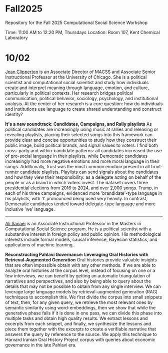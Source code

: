 # Fall2025

Repository for the Fall 2025 Computational Social Science Workshop

Time: 11:00 AM to 12:20 PM, Thursdays Location: Room 107, Kent Chemical Laboratory

# 10/02

[Jean Clipperton](https://macss.uchicago.edu/directory/jean-clipperton) is an Associate Director of MACSS and Associate Senior Instructional Professor at the University of Chicago. She is a political scientist and computational social scientist and study how individuals create and interpret meaning through language, emotion, and culture, particularly in political contexts. Her research bridges political communication, political behavior, sociology, psychology, and institutional analysis. At the center of her research is a core question: how do individuals and institutions use language to create shared understanding and construct identity?

**It's a new soundtrack: Candidates, Campaigns, and Rally playlists** As political candidates are increasingly using music at rallies and releasing or revealing playlists, placing their selected songs into this framework can provide clear and concise opportunities to study how they construct their public image, build political brands, and signal values to voters. I find both cross-party and within-candidate patterns: all candidates increased the use of pro-social language in their playlists, while Democratic candidates increasingly had more negative emotions and more moral language in their songs. Additionally, trust was the most common emotion present in all front-runner candidate playlists. Playlists can send signals about the candidates and how they view their responsibility: as a delegate acting on behalf of the people or as a brand in which voters invest. The dataset covers three presidential elections from 2016 to 2024, and over 2,000 songs. Trump, in each of his three campaigns, evidenced more 'brandidate'-type language in his playlists, with 'I' pronounced being used very heavily. In contrast, Democratic candidates tended toward delegate-type language and more inclusive 'we' language.

---

[Ali Sanaei](https://macss.uchicago.edu/directory/Ali-Sanaei) is an Associate Instructional Professor in the Masters in Computational Social Science program. He is a political scientist with a substantive interest in foreign policy and public opinion. His methodological interests include formal models, causal inference, Bayesian statistics, and applications of machine learning.

**Reconstructing Pahlavi Governance: Leveraging Oral Histories with Retrieval-Augmented Generation** Oral histories provide valuable insights that are often impossible obtain with any other methods. If we are able to analyze oral histories at the corpus level, instead of focusing on one or a few interviews, we can benefit by getting an automatic triangulation of narratives and perspectives, and also by being able to query about the details that may not be possible to obtain from any single interview. We can leverage large language models by retrieval-augmented generation (RAG) techniques to accomplish this. We first divide the corpus into small snippets of text, then, for any given query, we retrieve the most relevant ones by semantic similarity using word-embeddings, then we show that while the generative phase fails if it is done in one pass, we can divide this phase into multiple tasks and obtain high quality results. We extract lessons and excerpts from each snippet, and finally, we synthesize the lessons and piece them together with the excerpts to create a verifiable narrative that answers the query by reference to the source. We apply this technique to Harvard Iranian Oral History Project corpus with queries about economic governance in the late Pahlavi era.


